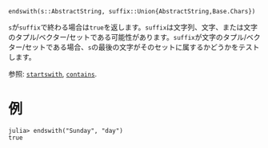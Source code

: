 ```
endswith(s::AbstractString, suffix::Union{AbstractString,Base.Chars})
```

`s`が`suffix`で終わる場合は`true`を返します。`suffix`は文字列、文字、または文字のタプル/ベクター/セットである可能性があります。`suffix`が文字のタプル/ベクター/セットである場合、`s`の最後の文字がそのセットに属するかどうかをテストします。

参照: [`startswith`](@ref), [`contains`](@ref).

# 例

```jldoctest
julia> endswith("Sunday", "day")
true
```
